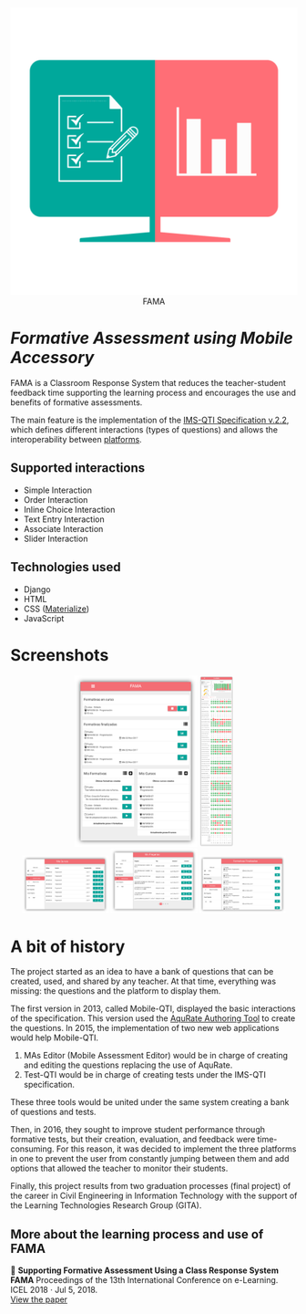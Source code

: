 <p align="center">
<img src="https://raw.githubusercontent.com/ehuenuman/FAMA/master/static/img/fama_icono.png" alt="FAMA">
<br>FAMA
</p>

# _Formative Assessment using Mobile Accessory_

FAMA is a Classroom Response System that reduces the teacher-student feedback time supporting the learning process and encourages the use and benefits of formative assessments.

The main feature is the implementation of the [IMS-QTI Specification v.2.2](https://www.imsglobal.org/question/index.html#version2.2), which defines different interactions (types of questions) and allows the interoperability between [platforms](https://en.wikipedia.org/wiki/QTI#Applications_with_IMS_QTI_support).

## Supported interactions

- Simple Interaction
- Order Interaction
- Inline Choice Interaction
- Text Entry Interaction
- Associate Interaction
- Slider Interaction

## Technologies used

- Django
- HTML
- CSS ([Materialize](https://materializecss.com/))
- JavaScript

# Screenshots

<center>
<img src="https://raw.githubusercontent.com/ehuenuman/FAMA/master/static/img/screenshots/home.png" width="auto" height="300px"></img>
<img src="https://raw.githubusercontent.com/ehuenuman/FAMA/master/static/img/screenshots/resultados.png" width="auto" height="300px"></img>
</center>
<center>
<img src="https://raw.githubusercontent.com/ehuenuman/FAMA/master/static/img/screenshots/mis_cursos.png" width="30%"></img>
<img src="https://raw.githubusercontent.com/ehuenuman/FAMA/master/static/img/screenshots/mis_preguntas.png" width="30%"></img>
<img src="https://raw.githubusercontent.com/ehuenuman/FAMA/master/static/img/screenshots/formativas_finalizadas.png" width="30%"></img>
</center>

# A bit of history

The project started as an idea to have a bank of questions that can be created, used, and shared by any teacher. At that time, everything was missing: the questions and the platform to display them.

The first version in 2013, called Mobile-QTI, displayed the basic interactions of the specification. This version used the [AquRate Authoring Tool](https://www.webarchive.org.uk/wayback/archive/20140614053443/http://www.jisc.ac.uk/whatwedo/programmes/elearningcapital/eassessment/aqurate.aspx) to create the questions.
In 2015, the implementation of two new web applications would help Mobile-QTI.

1. MAs Editor (Mobile Assessment Editor) would be in charge of creating and editing the questions replacing the use of AquRate.
2. Test-QTI would be in charge of creating tests under the IMS-QTI specification.

These three tools would be united under the same system creating a bank of questions and tests.

Then, in 2016, they sought to improve student performance through formative tests, but their creation, evaluation, and feedback were time-consuming. For this reason, it was decided to implement the three platforms in one to prevent the user from constantly jumping between them and add options that allowed the teacher to monitor their students.

Finally, this project results from two graduation processes (final project) of the career in Civil Engineering in Information Technology with the support of the Learning Technologies Research Group (GITA).

## More about the learning process and use of FAMA

📄 **Supporting Formative Assessment Using a Class Response System FAMA**
Proceedings of the 13th International Conference on e-Learning. ICEL 2018 · Jul 5, 2018.<br>[View the paper](https://books.google.co.nz/books?hl=es&lr=&id=KEJmDwAAQBAJ&oi=fnd&pg=PA10&ots=H0fXtRme7D&sig=Bcsnlo3LScTp_qkqQHz4pPdYm_Q&redir_esc=y#v=onepage&q&f=false)
